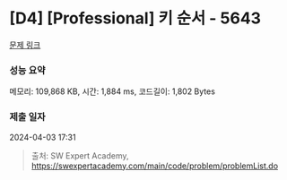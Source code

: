 # [D4] [Professional] 키 순서 - 5643 

[문제 링크](https://swexpertacademy.com/main/code/problem/problemDetail.do?contestProbId=AWXQsLWKd5cDFAUo) 

### 성능 요약

메모리: 109,868 KB, 시간: 1,884 ms, 코드길이: 1,802 Bytes

### 제출 일자

2024-04-03 17:31



> 출처: SW Expert Academy, https://swexpertacademy.com/main/code/problem/problemList.do